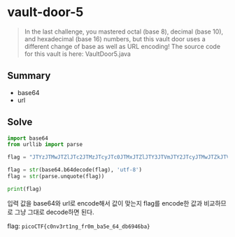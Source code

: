 # vault-door-5
> In the last challenge, you mastered octal (base 8), decimal (base 10), and hexadecimal (base 16) numbers, but this vault door uses a different change of base as well as URL encoding! The source code for this vault is here: VaultDoor5.java

## Summary
* base64
* url

## Solve
``` python
import base64
from urllib import parse

flag = "JTYzJTMwJTZlJTc2JTMzJTcyJTc0JTMxJTZlJTY3JTVmJTY2JTcyJTMwJTZkJTVmJTYyJTYxJTM1JTY1JTVmJTM2JTM0JTVmJTY0JTYyJTM2JTM5JTM0JTM2JTYyJTYx"

flag = str(base64.b64decode(flag), 'utf-8')
flag = str(parse.unquote(flag))

print(flag)
```
입력 값을 base64와 url로 encode해서 값이 맞는지 flag를 encode한 값과 비교하므로 그냥 그대로 decode하면 된다.

flag: `picoCTF{c0nv3rt1ng_fr0m_ba5e_64_db6946ba}`

